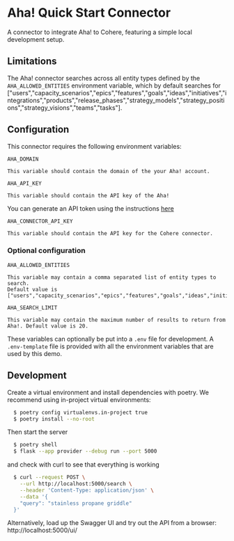 # Aha! Quick Start Connector

A connector to integrate Aha! to Cohere, featuring a simple local development setup.

## Limitations

The Aha! connector searches across all entity types defined by the `AHA_ALLOWED_ENTITIES` environment variable, which by default searches for ["users","capacity_scenarios","epics","features","goals","ideas","initiatives","integrations","products","release_phases","strategy_models","strategy_positions","strategy_visions","teams","tasks"].

## Configuration

This connector requires the following environment variables:

```
AHA_DOMAIN

This variable should contain the domain of the your Aha! account.
```

```
AHA_API_KEY

This variable should contain the API key of the Aha!
```

You can generate an API token using
the instructions [here](https://www.aha.io/api#authentication)

```
AHA_CONNECTOR_API_KEY

This variable should contain the API key for the Cohere connector.
```

### Optional configuration

```
AHA_ALLOWED_ENTITIES

This variable may contain a comma separated list of entity types to search.
Default value is ["users","capacity_scenarios","epics","features","goals","ideas","initiatives","integrations","products","release_phases","strategy_models","strategy_positions","strategy_visions","teams","tasks"].
```

```
AHA_SEARCH_LIMIT

This variable may contain the maximum number of results to return from Aha!. Default value is 20.
```

These variables can optionally be put into a `.env` file for development.
A `.env-template` file is provided with all the environment variables that are used by this demo.

## Development

Create a virtual environment and install dependencies with poetry. We recommend using in-project virtual environments:

```bash
  $ poetry config virtualenvs.in-project true
  $ poetry install --no-root
```

Then start the server

```bash
  $ poetry shell
  $ flask --app provider --debug run --port 5000
```

and check with curl to see that everything is working

```bash
  $ curl --request POST \
    --url http://localhost:5000/search \
    --header 'Content-Type: application/json' \
    --data '{
    "query": "stainless propane griddle"
  }'
```

Alternatively, load up the Swagger UI and try out the API from a browser: http://localhost:5000/ui/
